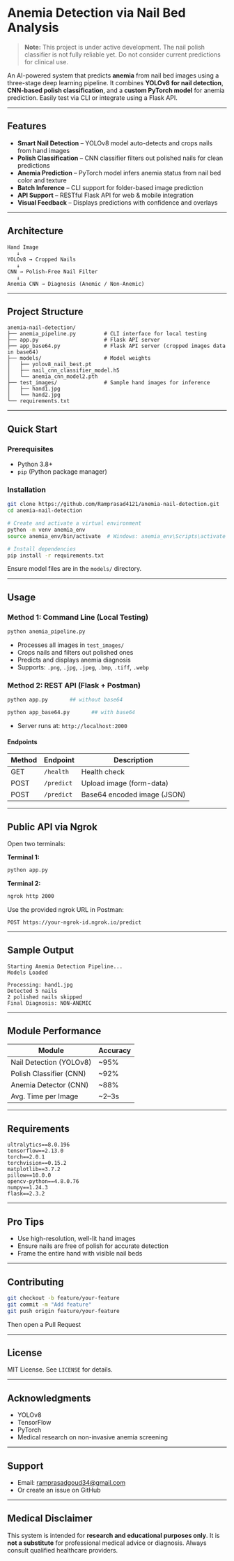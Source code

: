 # Anemia Detection via Nail Bed Analysis

> **Note:** This project is under active development. The nail polish classifier is not fully reliable yet. Do not consider current predictions for clinical use.

An AI-powered system that predicts **anemia** from nail bed images using a three-stage deep learning pipeline. It combines **YOLOv8 for nail detection**, **CNN-based polish classification**, and a **custom PyTorch model** for anemia prediction. Easily test via CLI or integrate using a Flask API.

---

## Features

* **Smart Nail Detection** – YOLOv8 model auto-detects and crops nails from hand images
* **Polish Classification** – CNN classifier filters out polished nails for clean predictions
* **Anemia Prediction** – PyTorch model infers anemia status from nail bed color and texture
* **Batch Inference** – CLI support for folder-based image prediction
* **API Support** – RESTful Flask API for web & mobile integration
* **Visual Feedback** – Displays predictions with confidence and overlays

---

## Architecture

```
Hand Image
   ↓
YOLOv8 → Cropped Nails
   ↓
CNN → Polish-Free Nail Filter
   ↓
Anemia CNN → Diagnosis (Anemic / Non-Anemic)
```

---

## Project Structure

```
anemia-nail-detection/
├── anemia_pipeline.py         # CLI interface for local testing
├── app.py                     # Flask API server
├── app_base64.py              # Flask API server (cropped images data in base64)
├── models/                    # Model weights
│   ├── yolov8_nail_best.pt
│   ├── nail_cnn_classifier_model.h5
│   └── anemia_cnn_model2.pth
├── test_images/               # Sample hand images for inference
│   ├── hand1.jpg
│   └── hand2.jpg
└── requirements.txt
```

---

## Quick Start

### Prerequisites

* Python 3.8+
* `pip` (Python package manager)

### Installation

```bash
git clone https://github.com/Ramprasad4121/anemia-nail-detection.git
cd anemia-nail-detection

# Create and activate a virtual environment
python -m venv anemia_env
source anemia_env/bin/activate  # Windows: anemia_env\Scripts\activate

# Install dependencies
pip install -r requirements.txt
```

Ensure model files are in the `models/` directory.

---

## Usage

### Method 1: Command Line (Local Testing)

```bash
python anemia_pipeline.py
```

* Processes all images in `test_images/`
* Crops nails and filters out polished ones
* Predicts and displays anemia diagnosis
* Supports: `.png`, `.jpg`, `.jpeg`, `.bmp`, `.tiff`, `.webp`

### Method 2: REST API (Flask + Postman)

```bash
python app.py       ## without base64
```
```bash
python app_base64.py       ## with base64
```

* Server runs at: `http://localhost:2000`

#### Endpoints

| Method | Endpoint   | Description                 |
| ------ | ---------- | --------------------------- |
| GET    | `/health`  | Health check                |
| POST   | `/predict` | Upload image (form-data)    |
| POST   | `/predict` | Base64 encoded image (JSON) |

---

## Public API via Ngrok

Open two terminals:

**Terminal 1:**

```bash
python app.py
```

**Terminal 2:**

```bash
ngrok http 2000
```

Use the provided ngrok URL in Postman:

```http
POST https://your-ngrok-id.ngrok.io/predict
```

---

## Sample Output

```
Starting Anemia Detection Pipeline...
Models Loaded

Processing: hand1.jpg
Detected 5 nails
2 polished nails skipped
Final Diagnosis: NON-ANEMIC
```

---

## Module Performance

| Module                  | Accuracy |
| ----------------------- | -------- |
| Nail Detection (YOLOv8) | \~95%    |
| Polish Classifier (CNN) | \~92%    |
| Anemia Detector (CNN)   | \~88%    |
| Avg. Time per Image     | \~2–3s   |

---

## Requirements

```
ultralytics==8.0.196
tensorflow==2.13.0
torch==2.0.1
torchvision==0.15.2
matplotlib==3.7.2
pillow==10.0.0
opencv-python==4.8.0.76
numpy==1.24.3
flask==2.3.2
```

---

## Pro Tips

* Use high-resolution, well-lit hand images
* Ensure nails are free of polish for accurate detection
* Frame the entire hand with visible nail beds

---

## Contributing

```bash
git checkout -b feature/your-feature
git commit -m "Add feature"
git push origin feature/your-feature
```

Then open a Pull Request

---

## License

MIT License. See `LICENSE` for details.

---

## Acknowledgments

* YOLOv8
* TensorFlow
* PyTorch
* Medical research on non-invasive anemia screening

---

## Support

* Email: [ramprasadgoud34@gmail.com](mailto:ramprasadgoud34@gmail.com)
* Or create an issue on GitHub

---

## Medical Disclaimer

This system is intended for **research and educational purposes only**. It is **not a substitute** for professional medical advice or diagnosis. Always consult qualified healthcare providers.
